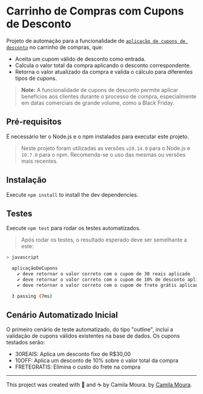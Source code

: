 # Carrinho de Compras com Cupons de Desconto

Projeto de automação para a funcionalidade de [`aplicação de cupons de desconto`](./index.js) no carrinho de compras, que:

- Aceita um cupom válido de desconto como entrada.
- Calcula o valor total da compra aplicando o desconto correspondente.
- Retorna o valor atualizado da compra e valida o cálculo para diferentes tipos de cupons.

> **Note:** A funcionalidade de cupons de desconto permite aplicar benefícios aos clientes durante o processo de compra, especialmente em datas comerciais de grande volume, como a Black Friday.

## Pré-requisitos

É necessário ter o Node.js e o npm instalados para executar este projeto.

> Neste projeto foram utilizadas as versões `v20.14.0` para o Node.js e `10.7.0` para o npm. Recomenda-se o uso das mesmas ou versões mais recentes.

## Instalação

Execute `npm install` to install the dev dependencies.

## Testes

Execute  `npm test` para rodar os testes automatizados.

> Após rodar os testes, o resultado esperado deve ser semelhante a este:

```sh
> javascript

  aplicaçãoDeCupons
    ✔ deve retornar o valor correto com o cupom de 30 reais aplicado
    ✔ deve retornar o valor correto com o cupom de 10% de desconto aplicado
    ✔ deve retornar o valor correto com o cupom de frete grátis aplicado

  3 passing (7ms)
```

## Cenário Automatizado Inicial

O primeiro cenário de teste automatizado, do tipo "outline", inclui a validação de cupons válidos existentes na base de dados. Os cupons testados serão:
- 30REAIS: Aplica um desconto fixo de R$30,00
- 10OFF: Aplica um desconto de 10% sobre o valor total da compra
- FRETEGRATIS: Elimina o custo do frete na compra

___

This project was created with 🤍 and ☕ by Camila Moura. by [Camila Moura](https://linkedin.com/in/camilalnmoura).
